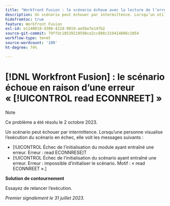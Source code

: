 ```yaml
---
title: "Workfront Fusion : le scénario échoue avec la lecture de l’erreur ECONNREET"
description: Un scénario peut échouer par intermittence. Lorsqu’un utilisateur visualise l’exécution du scénario d’échec, il voit des messages d’erreur qui mentionnent ECONNREET
hidefromtoc: true
feature: Workfront Fusion
exl-id: e1140018-d308-422d-9019-ae5be7e147b2
source-git-commit: 79ffdc10539219598ce2cc888c319414806c1054
workflow-type: tm+mt
source-wordcount: '100'
ht-degree: 74%

---
```


# [!DNL Workfront Fusion] : le scénario échoue en raison d’une erreur « [!UICONTROL read ECONNREET] »

>[!NOTE]
>
>Ce problème a été résolu le 2 octobre 2023.

Un scénario peut échouer par intermittence. Lorsqu’une personne visualise l’exécution du scénario en échec, elle voit les messages suivants :

* [!UICONTROL Échec de l’initialisation du module ayant entraîné une erreur. Erreur : read ECONNRESE]T
* [!UICONTROL Échec de l’initialisation du scénario ayant entraîné une erreur. Erreur : impossible d’initialiser le scénario. Motif : « read ECONNREET ».]

**Solution de contournement**

Essayez de relancer l’exécution.

_Premier signalement le 31 juillet 2023._
